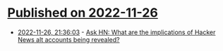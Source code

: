 # [Published on 2022-11-26](index.md)

* [2022-11-26, 21:36:03](https://news.ycombinator.com/item?id=33757022) - [Ask HN: What are the implications of Hacker News alt accounts being revealed?](https://news.ycombinator.com/item?id=33757022)
